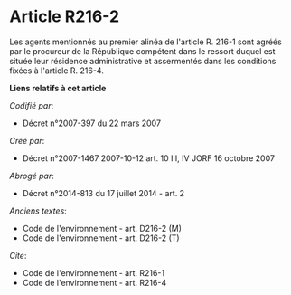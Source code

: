 # Article R216-2

Les agents mentionnés au premier alinéa de l'article R. 216-1 sont agréés par le procureur de la République compétent dans le
ressort duquel est située leur résidence administrative et assermentés dans les conditions fixées à l'article R. 216-4.

**Liens relatifs à cet article**

_Codifié par_:

  - Décret n°2007-397 du 22 mars 2007

_Créé par_:

  - Décret n°2007-1467 2007-10-12 art. 10 III, IV JORF 16 octobre 2007

_Abrogé par_:

  - Décret n°2014-813 du 17 juillet 2014 - art. 2

_Anciens textes_:

  - Code de l'environnement - art. D216-2 (M)
  - Code de l'environnement - art. D216-2 (T)

_Cite_:

  - Code de l'environnement - art. R216-1
  - Code de l'environnement - art. R216-4
